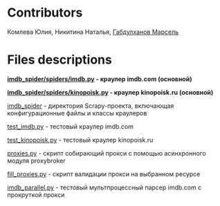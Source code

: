 # Contributors

Комлева Юлия, Никитина Наталья, [Габдулханов Марсель](https://github.com/gabmars)

# Files descriptions

**[imdb_spider/spiders/imdb.py](imdb_spider/spiders/imdb.py) - краулер imdb.com (основной)**

**[imdb_spider/spiders/kinopoisk.py](imdb_spider/spiders/kinopoisk.py) - краулер kinopoisk.ru (основной)**

[imdb_spider](imdb_spider) - директория Scrapy-проекта, включающая конфигурационные файлы и классы краулеров

[test_imdb.py](test_imdb.py) - тестовый краулер imdb.com

[test_kinopoisk.py](test_kinopoisk.py) - тестовый краулер kinopoisk.ru

[proxies.py](proxies.py) - скрипт собирающий прокси с помощью асинхронного модуля proxybroker

[fill_proxies.py](fill_proxies.py) - скрипт валидации прокси на выбранном ресурсе

[imdb_parallel.py](imdb_parallel.py) - тестовый мультпроцессный парсер imdb.com с прокруткой прокси
